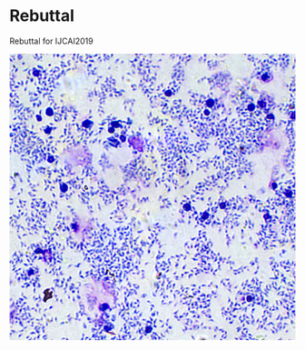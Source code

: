 # Rebuttal
Rebuttal for IJCAI2019

![Image text](https://github.com/fcgan/Rebuttal/blob/master/6.png)
